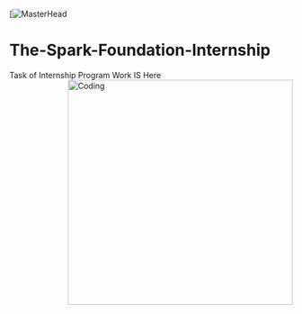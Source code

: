 [![MasterHead](https://links-truecertificates.s3.ap-south-1.amazonaws.com/published/2022-15-25/FUTS6S765K.png)
# The-Spark-Foundation-Internship
Task of Internship Program Work IS Here 
<img align="right" alt="Coding" width="400" src="https://media.tenor.com/flflC6GFzO8AAAAd/sultan-alrefaei-programmer.gif">

